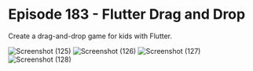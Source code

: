 # Episode 183 - Flutter Drag and Drop

Create a drag-and-drop game for kids with Flutter.

![Screenshot (125)](https://user-images.githubusercontent.com/70236162/143399307-b252dbcf-d179-43e1-8111-4561ce2105ec.png)
![Screenshot (126)](https://user-images.githubusercontent.com/70236162/143399314-896dd53d-48e3-4127-9ec0-b6ff8d30bcc2.png)
![Screenshot (127)](https://user-images.githubusercontent.com/70236162/143399318-ef1bebc1-5d69-4411-ac51-e1e3a7984def.png)
![Screenshot (128)](https://user-images.githubusercontent.com/70236162/143399321-e7d78217-4e62-4f45-a727-bee43bb2c999.png)
